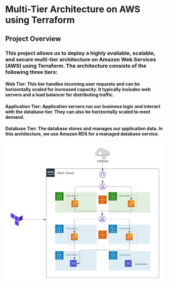 # Multi-Tier Architecture on AWS using Terraform

## Project Overview
### This project allows us to deploy a highly available, scalable, and secure multi-tier architecture on Amazon Web Services (AWS) using Terraform. The architecture consists of the following three tiers:

#### Web Tier: This tier handles incoming user requests and can be horizontally scaled for increased capacity. It typically includes web servers and a load balancer for distributing traffic.

#### Application Tier: Application servers run our business logic and interact with the database tier. They can also be horizontally scaled to meet demand.

#### Database Tier: The database stores and manages our application data. In this architecture, we use Amazon RDS for a managed database service.
![alt text](image.png)
